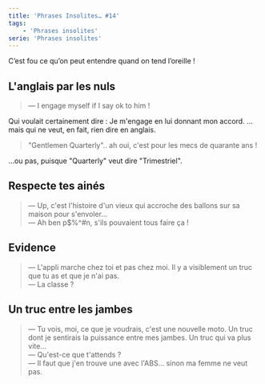```yaml
---
title: 'Phrases Insolites… #14'
tags:
    - 'Phrases insolites'
serie: 'Phrases insolites'
---
```


C’est fou ce qu’on peut entendre quand on tend l’oreille !

<!-- more -->

## L'anglais par les nuls

> — I engage myself if I say ok to him !

Qui voulait certainement dire : Je m'engage en lui donnant mon accord. … mais qui ne veut, en fait, rien dire en anglais.

> "Gentlemen Quarterly".. ah oui, c'est pour les mecs de quarante ans !

…ou pas, puisque "Quarterly" veut dire "Trimestriel".

## Respecte tes ainés

> — Up, c'est l'histoire d'un vieux qui accroche des ballons sur sa maison pour s'envoler…  
> — Ah ben p\$%^#n, s'ils pouvaient tous faire ça !

## Evidence

> — L'appli marche chez toi et pas chez moi. Il y a visiblement un truc que tu as et que je n'ai pas.  
> — La classe ?

## Un truc entre les jambes

> — Tu vois, moi, ce que je voudrais, c'est une nouvelle moto. Un truc dont je sentirais la puissance entre mes jambes. Un truc qui va plus vite…  
> — Qu'est-ce que t'attends ?  
> — Il faut que j'en trouve une avec l'ABS… sinon ma femme ne veut pas.
